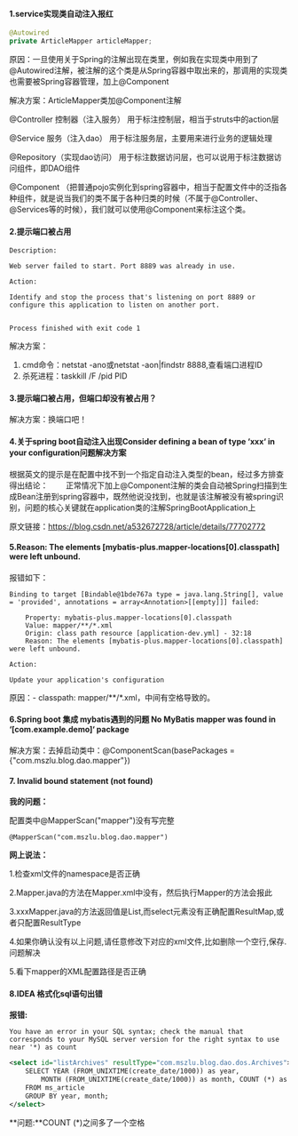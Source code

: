 #### 1.service实现类自动注入报红

```java
@Autowired
private ArticleMapper articleMapper;
```

原因：一旦使用关于Spring的注解出现在类里，例如我在实现类中用到了@Autowired注解，被注解的这个类是从Spring容器中取出来的，那调用的实现类也需要被Spring容器管理，加上@Component

解决方案：ArticleMapper类加@Component注解

@Controller 控制器（注入服务）
 用于标注控制层，相当于struts中的action层

@Service 服务（注入dao）
 用于标注服务层，主要用来进行业务的逻辑处理

@Repository（实现dao访问）
 用于标注数据访问层，也可以说用于标注数据访问组件，即DAO组件

@Component （把普通pojo实例化到spring容器中，相当于配置文件中的泛指各种组件，就是说当我们的类不属于各种归类的时候（不属于@Controller、@Services等的时候），我们就可以使用@Component来标注这个类。

#### 2.提示端口被占用

```
Description:

Web server failed to start. Port 8889 was already in use.

Action:

Identify and stop the process that's listening on port 8889 or configure this application to listen on another port.


Process finished with exit code 1
```

解决方案：

1. cmd命令：netstat -ano或netstat -aon|findstr 8888,查看端口进程ID
2. 杀死进程：taskkill /F /pid PID

#### 3.提示端口被占用，但端口却没有被占用？

  解决方案：换端口吧！

#### 4.关于spring boot自动注入出现Consider defining a bean of type ‘xxx‘ in your configuration问题解决方案

根据英文的提示是在配置中找不到一个指定自动注入类型的bean，经过多方排查得出结论：
　　正常情况下加上@Component注解的类会自动被Spring扫描到生成Bean注册到spring容器中，既然他说没找到，也就是该注解被没有被spring识别，问题的核心关键就在application类的注解SpringBootApplication上

原文链接：https://blog.csdn.net/a532672728/article/details/77702772

#### 5.**Reason: The elements [mybatis-plus.mapper-locations[0].classpath] were left unbound.**

报错如下：

```
Binding to target [Bindable@1bde767a type = java.lang.String[], value = 'provided', annotations = array<Annotation>[[empty]]] failed:
 
    Property: mybatis-plus.mapper-locations[0].classpath
    Value: mapper/**/*.xml
    Origin: class path resource [application-dev.yml] - 32:18
    Reason: The elements [mybatis-plus.mapper-locations[0].classpath] were left unbound.
 
Action:
 
Update your application's configuration
```

原因：- classpath: mapper/**/*.xml，中间有空格导致的。

#### 6.Spring boot 集成 mybatis遇到的问题 No MyBatis mapper was found in ‘[com.example.demo]‘ package

解决方案：去掉启动类中：@ComponentScan(basePackages ={"com.mszlu.blog.dao.mapper"})

#### 7. Invalid bound statement (not found)

**我的问题：**

配置类中@MapperScan("mapper")没有写完整

```
@MapperScan("com.mszlu.blog.dao.mapper")
```

**网上说法：**

1.检查xml文件的namespace是否正确

2.Mapper.java的方法在Mapper.xml中没有，然后执行Mapper的方法会报此

3.xxxMapper.java的方法返回值是List,而select元素没有正确配置ResultMap,或者只配置ResultType

4.如果你确认没有以上问题,请任意修改下对应的xml文件,比如删除一个空行,保存.问题解决

5.看下mapper的XML配置路径是否正确

#### 8.IDEA 格式化sql语句出错

**报错:**

```
You have an error in your SQL syntax; check the manual that corresponds to your MySQL server version for the right syntax to use near '*) as count
```

```xml
<select id="listArchives" resultType="com.mszlu.blog.dao.dos.Archives">
    SELECT YEAR (FROM_UNIXTIME(create_date/1000)) as year,
        MONTH (FROM_UNIXTIME(create_date/1000)) as month, COUNT (*) as count
    FROM ms_article
    GROUP BY year, month;
</select>
```

**问题:**COUNT (*)之间多了一个空格